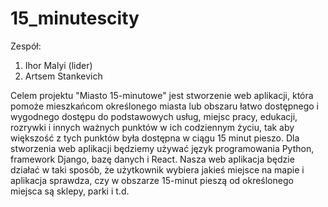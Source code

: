 # 15_minutescity


Zespół:
1. Ihor Malyi (lider)
2. Artsem Stankevich

Celem projektu "Miasto 15-minutowe" jest stworzenie web aplikacji, która pomoże mieszkańcom określonego miasta lub obszaru łatwo dostępnego i wygodnego dostępu do podstawowych usług, miejsc pracy, edukacji, rozrywki i innych ważnych punktów w ich codziennym życiu, tak aby większość z tych punktów była dostępna w ciągu 15 minut pieszo.
Dla stworzenia web aplikacji będziemy używać język programowania Python, framework Django, bazę danych i React.
Nasza web aplikacja będzie działać w taki sposób, że użytkownik wybiera jakieś miejsce na mapie i aplikacja sprawdza, czy w obszarze 15-minut pieszą od określonego miejsca są sklepy, parki i t.d.
